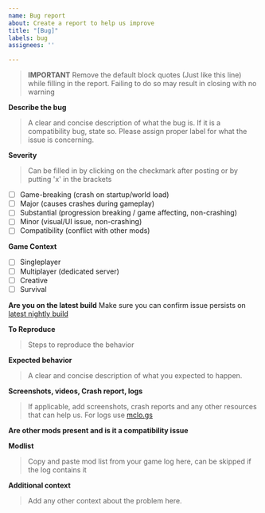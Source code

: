 ```yaml
---
name: Bug report
about: Create a report to help us improve
title: "[Bug]"
labels: bug
assignees: ''

---
```


> **IMPORTANT** Remove the default block quotes (Just like this line) while filling in the report. Failing to do so may result in closing with no warning

**Describe the bug**
> A clear and concise description of what the bug is. If it is a compatibility bug, state so. Please assign proper label for what the issue is concerning.

**Severity**
> Can be filled in by clicking on the checkmark after posting or by putting 'x' in the brackets
- [ ] Game-breaking (crash on startup/world load)
- [ ] Major (causes crashes during gameplay)
- [ ] Substantial (progression breaking / game affecting, non-crashing)
- [ ] Minor (visual/UI issue, non-crashing)
- [ ] Compatibility (conflict with other mods)

**Game Context**
- [ ] Singleplayer
- [ ] Multiplayer (dedicated server)
- [ ] Creative
- [ ] Survival

**Are you on the latest build**
Make sure you can confirm issue persists on [latest nightly build](https://github.com/MisterNorwood/Hbm-s-Nuclear-Tech-CE/tags)

**To Reproduce**
> Steps to reproduce the behavior

**Expected behavior**
> A clear and concise description of what you expected to happen.

**Screenshots, videos, Crash report, logs**
> If applicable, add screenshots, crash reports and any other resources that can help us. For logs use [mclo.gs](https://mclo.gs/)

**Are other mods present and is it a compatibility issue**

**Modlist**
> Copy and paste mod list from your game log here, can be skipped if the log contains it

**Additional context**
> Add any other context about the problem here.
